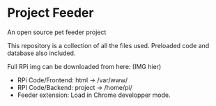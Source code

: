# Project Feeder
An open source pet feeder project

This repository is a collection of all the files used. Preloaded code and database also included.

Full RPi img can be downloaded from here: (IMG hier)

- RPi Code/Frontend: html -> /var/www/
- RPI Code/Backend: project -> /home/pi/
- Feeder extension: Load in Chrome developper mode.
